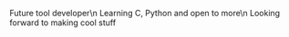 Future tool developer\n
Learning C, Python and open to more\n
Looking forward to making cool stuff

<!---
PushSalsa/PushSalsa is a ✨ special ✨ repository because its `README.md` (this file) appears on your GitHub profile.
You can click the Preview link to take a look at your changes.
--->
